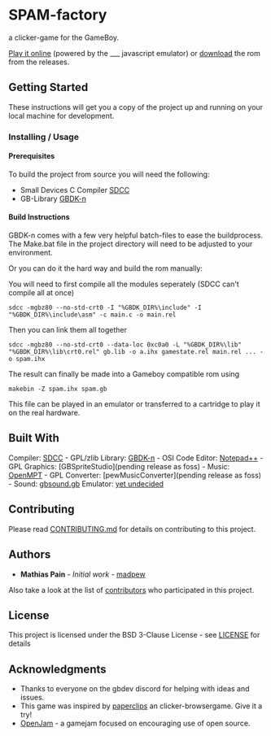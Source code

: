 # **SPAM**-factory

a clicker-game for the GameBoy.

[Play it online]() (powered by the ___ javascript emulator) or [download]() the rom from the releases.

## Getting Started

These instructions will get you a copy of the project up and running on your local machine for development.

### Installing / Usage

#### Prerequisites

To build the project from source you will need the following:

* Small Devices C Compiler [SDCC](http://sdcc.sourceforge.net/)
* GB-Library [GBDK-n](https://github.com/andreasjhkarlsson/gbdk-n])

#### Build Instructions

GBDK-n comes with a few very helpful batch-files to ease the buildprocess.
The Make.bat file in the project directory will need to be adjusted to your environment.

Or you can do it the hard way and build the rom manually:

You will need to first compile all the modules seperately (SDCC can't compile all at once)
```
sdcc -mgbz80 --no-std-crt0 -I "%GBDK_DIR%\include" -I "%GBDK_DIR%\include\asm" -c main.c -o main.rel
```

Then you can link them all together
```
sdcc -mgbz80 --no-std-crt0 --data-loc 0xc0a0 -L "%GBDK_DIR%\lib" "%GBDK_DIR%\lib\crt0.rel" gb.lib -o a.ihx gamestate.rel main.rel ... -o spam.ihx
```

The result can finally be made into a Gameboy compatible rom using
```
makebin -Z spam.ihx spam.gb
```

This file can be played in an emulator or transferred to a cartridge to play it on the real hardware.

## Built With

Compiler: [SDCC](http://sdcc.sourceforge.net/) - GPL/zlib
Library: [GBDK-n](https://github.com/andreasjhkarlsson/gbdk-n]) - OSI
Code Editor: [Notepad++](https://notepad-plus-plus.org) - GPL
Graphics: [GBSpriteStudio](pending release as foss) - 
Music: [OpenMPT](https://openmpt.org/) - GPL
Converter: [pewMusicConverter](pending release as foss) - 
Sound: [gbsound.gb](http://gbdev.gg8.se/files/musictools/Unknown-Other/)
Emulator: [yet undecided]()

## Contributing

Please read [CONTRIBUTING.md](CONTRIBUTING.md) for details on contributing to this project.

## Authors

* **Mathias Pain** - *Initial work* - [madpew](https://github.com/madpew)

Also take a look at the list of [contributors](https://github.com/madpew/spam-factory/contributors) who participated in this project.

## License

This project is licensed under the BSD 3-Clause License - see [LICENSE](LICENSE) for details

## Acknowledgments

* Thanks to everyone on the gbdev discord for helping with ideas and issues.
* This game was inspired by [paperclips](http://www.decisionproblem.com/paperclips/index.html) an clicker-browsergame. Give it a try!
* [OpenJam](http://openjam.io/) - a gamejam focused on encouraging use of open source.
